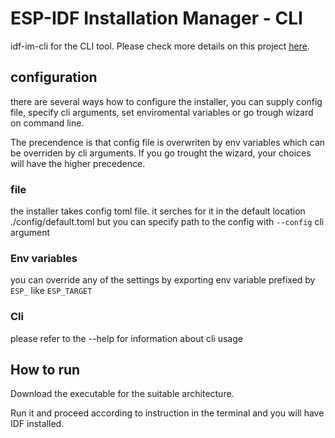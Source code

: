 # ESP-IDF Installation Manager - CLI

idf-im-cli for the CLI tool. Please check more details on this project [here](https://gitlab.espressif.cn:6688/idf/idf-im-ui/-/wikis/ESP-IDF-Installation-Manager).

## configuration

there are several ways how to configure the installer, you can supply config file, specify cli arguments, set enviromental variables or go trough wizard on command line.

The precendence is that config file is overwriten by env variables which can be overriden by cli arguments.
If you go trought the wizard, your choices will have the higher precedence.

### file

the installer takes config toml file. it serches for it in the default location ./config/default.toml but you can specify path to the config with `--config` cli argument

### Env variables

you can override any of the settings by exporting env variable prefixed by `ESP_` like `ESP_TARGET`

### Cli

please refer to the --help for information about cli usage

## How to run

Download the executable for the suitable architecture.

Run it and proceed according to instruction in the terminal and you will have IDF installed.
